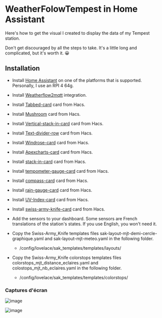 # WeatherFolowTempest in Home Assistant

Here's how to get the visual I created to display the data of my Tempest station.

Don't get discouraged by all the steps to take. It's a little long and complicated, but it's worth it. 😀

## Installation
 - Install [Home Assistant](https://www.home-assistant.io/installation/) on one of the platforms that is supported. Personally, I use an RPI 4 64g.

 - Install [Weatherflow2mqtt](https://github.com/briis/hass-weatherflow2mqtt) integration.
 - Install [Tabbed-card](https://github.com/kinghat/tabbed-card) card from Hacs.
 - Install [Mushroom](https://github.com/piitaya/lovelace-mushroom) card from Hacs.
 - Install [Vertical-stack-in-card](https://github.com/ofekashery/vertical-stack-in-card) card from Hacs.
 - Install [Text-divider-row](https://github.com/iantrich/text-divider-row) card from Hacs.
 - Install [Windrose-card](https://github.com/aukedejong/lovelace-windrose-card) card from Hacs.
 - Install [Apexcharts-card](https://github.com/RomRider/apexcharts-card) card from Hacs.
 - Install [stack-in-card](https://github.com/custom-cards/stack-in-card) card from Hacs.
 - Install [tempometer-gauge-card](https://github.com/monkey-debugger/lovelace-tempometer-gauge-card) card from Hacs.
 - Install [compass-card](https://github.com/tomvanswam/compass-card) card from Hacs.
 - Install [rain-gauge-card](https://github.com/t1gr0u/rain-gauge-card) card from Hacs.
 - Install [UV-Index-card](https://github.com/t1gr0u/uv-index-card) card from Hacs.
 - Install [swiss-army-knife-card](https://github.com/AmoebeLabs/swiss-army-knife-card/projects?query=is%3Aopen) card from Hacs.
 - Add the sensors to your dashboard. Some sensors are French translations of the station's states. If you use English, you won't need it.
 - Copy the Swiss-Army_Knife templates files sak-layout-mjt-demi-cercle-graphique.yaml and sak-layout-mjt-meteo.yaml in the following folder.
   - /config/lovelace/sak_templates/templates/layouts/
 - Copy the Swiss-Army_Knife colorstops templates files colorstops_mjt_distance_eclaires.yaml and colostops_mjt_nb_eclaires.yaml in the following folder.
   - /config/lovelace/sak_templates/templates/colorstops/

### Captures d'écran

![image](https://github.com/MichelJourdain/WeatherflowTempest/assets/83040228/3d48099c-732c-45ef-ad99-ceac57f284b9)

![image](https://github.com/MichelJourdain/WeatherflowTempest/assets/83040228/2753c00b-fb40-4cbc-862a-71ffee8928e6)
